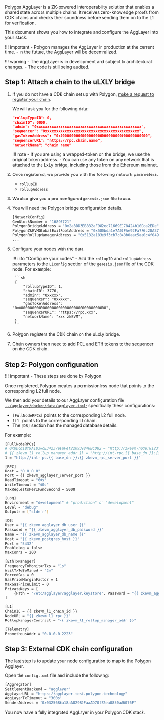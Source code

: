 Polygon AggLayer is a ZK-powered interoperability solution that enables a shared state across multiple chains. It receives zero-knowledge proofs from CDK chains and checks their soundness before sending them on to the L1 for verification. 

This document shows you how to integrate and configure the AggLayer into your stack.

!!! important
    - Polygon manages the AggLayer in production at the current time.
    - In the future, the AggLayer will be decentralized.

!!! warning
    - The AggLayer is in development and subject to architectural changes.
    - The code is still being audited.

## Step 1: Attach a chain to the uLXLY bridge

1. If you do not have a CDK chain set up with Polygon, [make a request to register your chain](https://discord.gg/XvpHAxZ). 

    We will ask you for the following data:

    ```json
    "rollupTypeID": 0,
    "chainID": 0000,
    "admin": "0xxxxxxxxxxxxxxxxxxxxxxxxxxxxxxxxxxxxxxxxxxxxxxxx",
    "sequencer": "0xxxxxxxxxxxxxxxxxxxxxxxxxxxxxxxxxxxxxxxxxxx",
    "gasTokenAddress": "0x0000000000000000000000000000000000000000",
    "sequencerURL": "https://rpc.chain.name",
    "networkName": "chain name"
    ```

    !!! note
        - If you are using a wrapped-token on the bridge, we use the original token address. 
        - You can use any token on any network that is attached to the LxLy bridge, including those from the Ethereum mainnet.

2. Once registered, we provide you with the following network parameters:

    - `rollupID`
    - `rollupAddress`

3. We also give you a pre-configured `genesis.json` file to use.

4. You will need the Polygon bridge configuration details.

    ```sh
    [NetworkConfig]
    GenBlockNumber = "16896721"
    PolygonBridgeAddress = "0x2a3DD3EB832aF982ec71669E178424b10Dca2EDe"
    PolygonZkEVMGlobalExitRootAddress = "0x580bda1e7A0CFAe92Fa7F6c20A3794F169CE3CFb"
    PolygonRollupManagerAddress = "0x5132a183e9f3cb7c848b0aac5ae0c4f0491b7ab2"
    ...
    ```

5. Configure your nodes with the data.

    !!! info "Configure your nodes"
        - Add the `rollupID` and `rollupAddress` parameters to the `L1config` section of the `genesis.json` file of the CDK node. For example:

        ```sh
        {
            "rollupTypeID": 1,
            "chainID": 3776,
            "admin": "0xxxxx",
            "sequencer": "0xxxxx",
            "gasTokenAddress": "0x0000000000000000000000000000000000000000",
            "sequencerURL": "https://rpc.xxx",
            "networkName": "xxx zkEVM",
        }
        ```

6. Polygon registers the CDK chain on the uLxLy bridge.

7. Chain owners then need to add POL and ETH tokens to the sequencer on the CDK chain.

## Step 2: Polygon configuration

!!! important
    - These steps are done by Polygon.

Once registered, Polygon creates a permissionless node that points to the corresponding L2 full node.

We then add your details to our AggLayer configuration file [`../agglayer/docker/data/agglayer.toml`](https://github.com/0xPolygon/agglayer/blob/main/docker/data/agglayer/agglayer.toml); specifically these configurations:

* `[FullNodeRPCs]` points to the corresponding L2 full node.
* `[L1]` points to the corresponding L1 chain.
* The `[DB]` section has the managed database details.

For example:

```sh
[FullNodeRPCs]
# 0x0DCd1Bf9A1b36cE34237eEaFef220932846BCD82 = "http://zkevm-node:8123"
# {{ zkevm_l1_rollup_manager_addr }} = "http://int-rpc.{{ base_dn }}:{{ zkevm_rpc_server_port }}"
1 = "http://int-rpc.{{ base_dn }}:{{ zkevm_rpc_server_port }}"

[RPC]
Host = "0.0.0.0"
Port = {{ zkevm_agglayer_server_port }}
ReadTimeout = "60s"
WriteTimeout = "60s"
MaxRequestsPerIPAndSecond = 5000

[Log]
Environment = "development" # "production" or "development"
Level = "debug"
Outputs = ["stderr"]

[DB]
User = "{{ zkevm_agglayer_db_user }}"
Password = "{{ zkevm_agglayer_db_password }}"
Name = "{{ zkevm_agglayer_db_name }}"
Host = "{{ zkevm_postgres_host }}"
Port = "5432"
EnableLog = false
MaxConns = 200

[EthTxManager]
FrequencyToMonitorTxs = "1s"
WaitTxToBeMined = "2m"
ForcedGas = 0
GasPriceMarginFactor = 1
MaxGasPriceLimit = 0
PrivateKeys = [
	{Path = "/etc/agglayer/agglayer.keystore", Password = "{{ zkevm_agglayer_keystore_password }}"},
]

[L1]
ChainID = {{ zkevm_l1_chain_id }}
NodeURL = "{{ zkevm_l1_rpc }}"
RollupManagerContract = "{{ zkevm_l1_rollup_manager_addr }}"

[Telemetry]
PrometheusAddr = "0.0.0.0:2223"
```

## Step 3: External CDK chain configuration

The last step is to update your node configuration to map to the Polygon Agglayer.

Open the `config.toml` file and include the following:

```sh
[Aggregator]
SettlementBackend = "agglayer"
AggLayerURL = "https://agglayer-test.polygon.technology"
AggLayerTxTimeout = "300s"
SenderAddress = "0x0325686a18aA829B9FaaAD70f22ea0830aA6076F"
```

You now have a fully integrated AggLayer in your Polygon CDK stack.

</br>